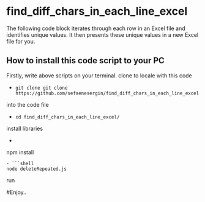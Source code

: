 # find_diff_chars_in_each_line_excel
The following code block iterates through each row in an Excel file and identifies unique values. It then presents these unique values in a new Excel file for you.


## How to install this code script to your PC

Firstly, write above scripts on your terminal.
clone to locale with this code
- ```shell 
  git clone git clone https://github.com/sefaenesergin/find_diff_chars_in_each_line_excel.git
  ``` 
into the code file
- ```shell
  cd find_diff_chars_in_each_line_excel/
  ```
 install libraries
  - ```shell
  npm install  
  ```
- ```shell
  node deleteRepeated.js 
  ```
  run

#Enjoy..
